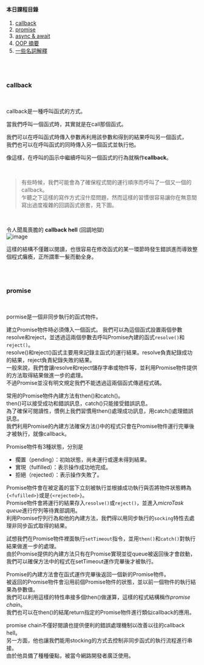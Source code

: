 #### 本日課程目錄
1. [callback][]
2. [promise][]
3. [async & await][]
4. [OOP 摘要][]
5. [一些名詞解釋][]

<br>
<br>

<h3 id="para1">callback</h3>

<br>

callback是一種呼叫函式的方式。

當我們呼叫一個函式時，其實就是在call那個函式。

我們可以在呼叫函式時傳入參數再利用該參數和得到的結果呼叫另一個函式，  
我們也可以在呼叫函式的同時傳入另一個函式並執行他。

像這樣，在呼叫的函示中繼續呼叫另一個函式的行為就稱作**callback**。

<br>

>有些時候，我們可能會為了確保程式間的運行順序而呼叫了一個又一個的callback。  
>乍聽之下這樣的寫作方式沒什麼問題，然而這樣的習慣很容易讓你在無意間寫出過度複雜的回調函式嵌套，見下圖。

<br>

令人聞風喪膽的 **callback hell** (回調地獄)  
![image](https://user-images.githubusercontent.com/79037530/120286892-4e35fd00-c2f1-11eb-9d84-45a55ba170af.png)

這樣的結構不僅難以閱讀，也很容易在修改函式的某一環節時發生錯誤進而導致整個程式癱瘓，正所謂牽一髮而動全身。  

<br>
<br>

<h3 id="para2">promise</h3>

<br>

pormise是一個非同步執行的函式物件。

建立Promise物件時必須傳入一個函式。
我們可以為這個函式設置兩個參數resolve和reject，並透過這兩個參數去呼叫Promise內建的函式`resolve()`和`reject()`。  
resolve()和reject()函式主要用來記錄主函式的運行結果。resolve負責紀錄成功的結果，reject負責紀錄失敗的結果。  
一般來說，我們會讓resolve和reject儲存字串或物件等，並利用Promise物件提供的方法取得結果做進一步的處理。  
不過Promise並沒有明文規定我們不能透過這兩個函式傳遞程式碼。  

常用的Promise物件內建方法有then()和catch()。  
then()可以接受成功和錯誤訊息，catch()只能接受錯誤訊息。  
為了確保可閱讀性，慣例上我們習慣用then()處理成功訊息，用catch()處理錯誤訊息。  
我們利用Promise的內建方法確保方法()中的程式只會在Promise物件運行完畢後才被執行，就像callback。  

Promise物件有3種狀態，分別是
- 擱置（pending）：初始狀態，尚未運行或還未得到結果。
- 實現（fulfilled）：表示操作成功地完成。
- 拒絕（rejected）：表示操作失敗了。

Promise物件會在被定義的當下立刻被執行並根據成功執行與否將物件狀態轉為`{<fufilled>}`或是`{<rejected>}`。  
Promise物件會將運行的結果存入`resolve()`或`reject()`，並進入*microTask queue*進行佇列等待異部調用。  
利用Promise佇列行為和他的內建方法，我們得以用同步執行的`socking`特性去處理非同步函式取得的結果。  

試想我們在Promise物件裡面執行`setTimeout`指令，並用`then()`和`catch()`對執行結果做進一步的處理。  
由於Promise提供的內建方法只有在Promise實現並從queue被返回後才會啟動，我們可以確保方法中的程式在setTimeout運作完畢後才被執行。  

Promise的內建方法會在函式運作完畢後返回一個新的Promise物件。  
被返回的Promise物件會沿用前個Promise物件的狀態，並以前一個物件的執行結果為參數值。  
我們可以利用這樣的特性串接多個then()做運算，這樣的程式結構稱作*promise chain*。  
我們也可以在then()的結尾return指定的Promise物件進行類似callback的應用。  

promise chain不僅好閱讀也提供便利的錯誤處理機制以改善以往的callback hell。  
另一方面，他也讓我們能用stocking的方式去控制非同步函式的執行流程進行串接。  
由於他具備了種種優點，被當今網路開發者廣泛使用。


[callback]: https://chengen0612.github.io/mfee16/05-30#para1
[promise]: https://chengen0612.github.io/mfee16/05-30#para2
[async & await]: https://chengen0612.github.io/mfee16/05-30#para3
[OOP 摘要]: https://chengen0612.github.io/mfee16/05-30#para4
[一些名詞解釋]: https://chengen0612.github.io/mfee16/05-30#para5
